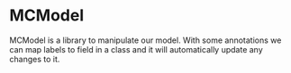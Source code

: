 # MCModel

MCModel is a library to manipulate our model. With some annotations we can map labels to field in a class and it will automatically update any changes to it. 

